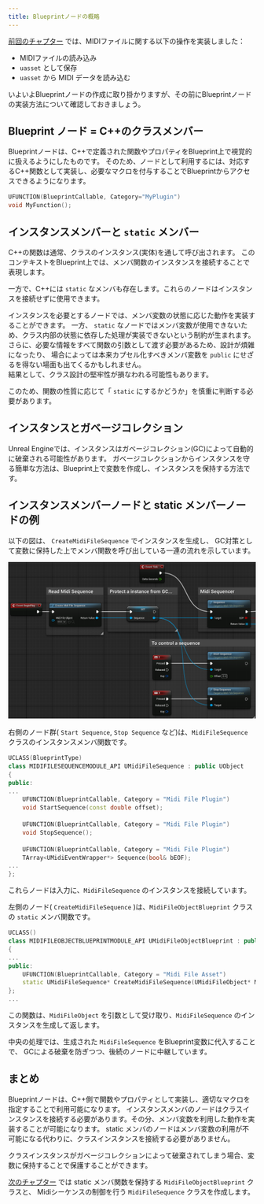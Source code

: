 ```yaml
---
title: Blueprintノードの概略
---
```


[前回のチャプター](./15) では、MIDIファイルに関する以下の操作を実装しました：

- MIDIファイルの読み込み
- `uasset` として保存
- `uasset` から MIDI データを読み込む

いよいよBlueprintノードの作成に取り掛かりますが、その前にBlueprintノードの実装方法について確認しておきましょう。

## Blueprint ノード = C++のクラスメンバー

Blueprintノードは、C++で定義された関数やプロパティをBlueprint上で視覚的に扱えるようにしたものです。
そのため、ノードとして利用するには、対応するC++関数として実装し、必要なマクロを付与することでBlueprintからアクセスできるようになります。

```cpp
UFUNCTION(BlueprintCallable, Category="MyPlugin")
void MyFunction();
```


## インスタンスメンバーと `static` メンバー

C++の関数は通常、クラスのインスタンス(実体)を通して呼び出されます。
このコンテキストをBlueprint上では、メンバ関数のインスタンスを接続することで表現します。

一方で、C++には `static` なメンバも存在します。これらのノードはインスタンスを接続せずに使用できます。

インスタンスを必要とするノードでは、メンバ変数の状態に応じた動作を実装することができます。
一方、 `static` なノードではメンバ変数が使用できないため、クラス内部の状態に依存した処理が実装できないという制約が生まれます。
さらに、必要な情報をすべて関数の引数として渡す必要があるため、設計が煩雑になったり、
場合によっては本来カプセル化すべきメンバ変数を `public` にせざるを得ない場面も出てくるかもしれません。  
結果として、クラス設計の堅牢性が損なわれる可能性もあります。

このため、関数の性質に応じて「 `static` にするかどうか」を慎重に判断する必要があります。

## インスタンスとガベージコレクション

Unreal Engineでは、インスタンスはガベージコレクション(GC)によって自動的に破棄される可能性があります。
ガベージコレクションからインスタンスを守る簡単な方法は、Blueprint上で変数を作成し、インスタンスを保持する方法です。

## インスタンスメンバーノードと static メンバーノードの例

以下の図は、 `CreateMidiFileSequence` でインスタンスを生成し、
GC対策として変数に保持した上でメンバ関数を呼び出している一連の流れを示しています。

![staticメンバ関数、インスタンスメンバ関数、GC対策の例](/images/books/ue_midi_file_plugin/16/01.png)

右側のノード群( `Start Sequence`, `Stop Sequence` など)は、`MidiFileSequence` クラスのインスタンスメンバ関数です。

```cpp
UCLASS(BlueprintType)
class MIDIFILESEQUENCEMODULE_API UMidiFileSequence : public UObject
{
public:
...
	UFUNCTION(BlueprintCallable, Category = "Midi File Plugin")
	void StartSequence(const double offset);

	UFUNCTION(BlueprintCallable, Category = "Midi File Plugin")
	void StopSequence();

	UFUNCTION(BlueprintCallable, Category = "Midi File Plugin")
	TArray<UMidiEventWrapper*> Sequence(bool& bEOF);
...
};
```

これらノードは入力に、`MidiFileSequence` のインスタンスを接続しています。

左側のノード( `CreateMidiFileSequence` )は、`MidiFileObjectBlueprint` クラスの `static` メンバ関数です。

```cpp
UCLASS()
class MIDIFILEOBJECTBLUEPRINTMODULE_API UMidiFileObjectBlueprint : public UBlueprintFunctionLibrary
{
...
public:
	UFUNCTION(BlueprintCallable, Category = "Midi File Asset")
	static UMidiFileSequence* CreateMidiFileSequence(UMidiFileObject* MidiFileObject);
};
...
```

この関数は、`MidiFileObject` を引数として受け取り、`MidiFileSequence` のインスタンスを生成して返します。

中央の処理では、生成された `MidiFileSequence` をBlueprint変数に代入することで、
GCによる破棄を防ぎつつ、後続のノードに中継しています。

## まとめ

Blueprintノードは、C++側で関数やプロパティとして実装し、適切なマクロを指定することで利用可能になります。
インスタンスメンバのノードはクラスインスタンスを接続する必要があります。その分、メンバ変数を利用した動作を実装することが可能になります。
static メンバのノードはメンバ変数の利用が不可能になる代わりに、クラスインスタンスを接続する必要がありません。

クラスインスタンスがガベージコレクションによって破棄されてしまう場合、変数に保持することで保護することができます。

[次のチャプター](./17) では static メンバ関数を保持する `MidiFileObjectBlueprint` クラスと、
Midiシーケンスの制御を行う `MidiFileSequence` クラスを作成します。